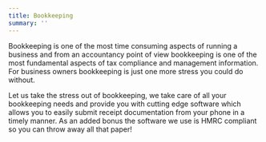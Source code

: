 ```yaml
---
title: Bookkeeping
summary: ''
---
```

Bookkeeping is one of the most time consuming aspects of running a business and from an accountancy point of view bookkeeping is one of the most fundamental aspects of tax compliance and management information. For business owners bookkeeping is just one more stress you could do without. 

Let us take the stress out of bookkeeping, we take care of all your bookkeeping needs and provide you with cutting edge software which allows you to easily submit receipt documentation from your phone in a timely manner. As an added bonus the software we use is HMRC compliant so you can throw away all that paper!
